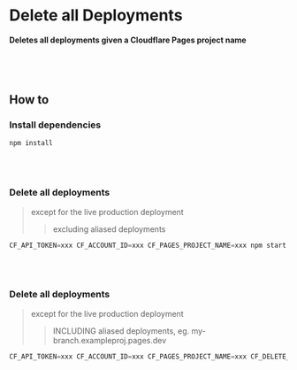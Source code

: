 # Delete all Deployments
**Deletes all deployments given a Cloudflare Pages project name**

<br></br> 

#
## How to

### Install dependencies
```js
npm install
```

<br></br> 

### Delete all deployments
> except for the live production deployment  
> > excluding aliased deployments

```js
CF_API_TOKEN=xxx CF_ACCOUNT_ID=xxx CF_PAGES_PROJECT_NAME=xxx npm start
```

<br></br> 

### Delete all deployments
> except for the live production deployment  
> > INCLUDING aliased deployments, eg. my-branch.exampleproj.pages.dev

```js
CF_API_TOKEN=xxx CF_ACCOUNT_ID=xxx CF_PAGES_PROJECT_NAME=xxx CF_DELETE_ALIASED_DEPLOYMENTS=true npm start
```

